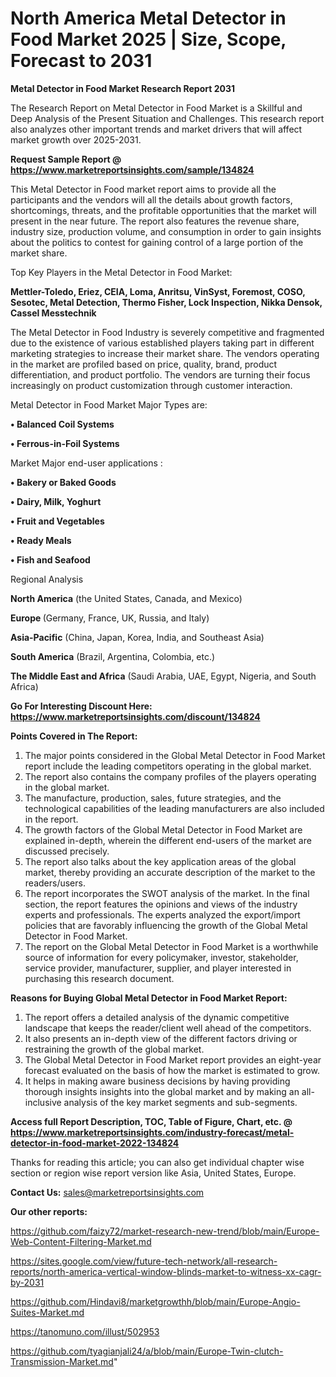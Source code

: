  # North America Metal Detector in Food Market 2025 | Size, Scope, Forecast to 2031

<strong>Metal Detector in Food Market Research Report 2031</strong>

The Research Report on Metal Detector in Food Market is a Skillful and Deep Analysis of the Present Situation and Challenges. This research report also analyzes other important trends and market drivers that will affect market growth over 2025-2031.

<strong>Request Sample Report @ <a href=https://www.marketreportsinsights.com/sample/134824>https://www.marketreportsinsights.com/sample/134824</a></strong>

This Metal Detector in Food market report aims to provide all the participants and the vendors will all the details about growth factors, shortcomings, threats, and the profitable opportunities that the market will present in the near future. The report also features the revenue share, industry size, production volume, and consumption in order to gain insights about the politics to contest for gaining control of a large portion of the market share.

Top Key Players in the Metal Detector in Food Market:

<strong>Mettler-Toledo, Eriez, CEIA, Loma, Anritsu, VinSyst, Foremost, COSO, Sesotec, Metal Detection, Thermo Fisher, Lock Inspection, Nikka Densok, Cassel Messtechnik</strong>

The Metal Detector in Food Industry is severely competitive and fragmented due to the existence of various established players taking part in different marketing strategies to increase their market share. The vendors operating in the market are profiled based on price, quality, brand, product differentiation, and product portfolio. The vendors are turning their focus increasingly on product customization through customer interaction.

Metal Detector in Food Market Major Types are:

<strong>• Balanced Coil Systems

• Ferrous-in-Foil Systems</strong>

Market Major end-user applications :

<strong>• Bakery or Baked Goods

• Dairy, Milk, Yoghurt

• Fruit and Vegetables

• Ready Meals

• Fish and Seafood</strong>

Regional Analysis

</u><strong><b>North America</b></strong> (the United States, Canada, and Mexico)

<strong><b>Europe </b></strong>(Germany, France, UK, Russia, and Italy)

<strong><b>Asia-Pacific</b></strong> (China, Japan, Korea, India, and Southeast Asia)

<strong><b>South America</b></strong> (Brazil, Argentina, Colombia, etc.)

<strong><b>The Middle East and Africa</b></strong> (Saudi Arabia, UAE, Egypt, Nigeria, and South Africa)

<strong>Go For Interesting Discount Here: <a href=https://www.marketreportsinsights.com/discount/134824>https://www.marketreportsinsights.com/discount/134824</a></strong>

<strong>Points Covered in The Report:</strong>
<ol>
  <li>The major points considered in the Global Metal Detector in Food Market report include the leading competitors operating in the global market.</li>
  <li>The report also contains the company profiles of the players operating in the global market.</li>
  <li>The manufacture, production, sales, future strategies, and the technological capabilities of the leading manufacturers are also included in the report.</li>
  <li>The growth factors of the Global Metal Detector in Food Market are explained in-depth, wherein the different end-users of the market are discussed precisely.</li>
  <li>The report also talks about the key application areas of the global market, thereby providing an accurate description of the market to the readers/users.</li>
  <li>The report incorporates the SWOT analysis of the market. In the final section, the report features the opinions and views of the industry experts and professionals. The experts analyzed the export/import policies that are favorably influencing the growth of the Global Metal Detector in Food Market.</li>
  <li>The report on the Global Metal Detector in Food Market is a worthwhile source of information for every policymaker, investor, stakeholder, service provider, manufacturer, supplier, and player interested in purchasing this research document.</li>
</ol>
<strong>Reasons for Buying Global Metal Detector in Food Market Report:</strong>

<ol>
  <li>The report offers a detailed analysis of the dynamic competitive landscape that keeps the reader/client well ahead of the competitors.</li>
  <li>It also presents an in-depth view of the different factors driving or restraining the growth of the global market.</li>
  <li>The Global Metal Detector in Food Market report provides an eight-year forecast evaluated on the basis of how the market is estimated to grow.</li>
  <li>It helps in making aware business decisions by having providing thorough insights insights into the global market and by making an all-inclusive analysis of the key market segments and sub-segments.</li>
</ol>
<strong>Access full Report Description, TOC, Table of Figure, Chart, etc. @ <a href=https://www.marketreportsinsights.com/industry-forecast/metal-detector-in-food-market-2022-134824>https://www.marketreportsinsights.com/industry-forecast/metal-detector-in-food-market-2022-134824</a></strong>


Thanks for reading this article; you can also get individual chapter wise section or region wise report version like Asia, United States, Europe.

<strong>Contact Us:</strong>
sales@marketreportsinsights.com

<strong>Our other reports:</strong>

<a href=https://github.com/faizy72/market-research-new-trend/blob/main/Europe-Web-Content-Filtering-Market.md>https://github.com/faizy72/market-research-new-trend/blob/main/Europe-Web-Content-Filtering-Market.md</a>

<a href=https://sites.google.com/view/future-tech-network/all-research-reports/north-america-vertical-window-blinds-market-to-witness-xx-cagr-by-2031>https://sites.google.com/view/future-tech-network/all-research-reports/north-america-vertical-window-blinds-market-to-witness-xx-cagr-by-2031</a>

<a href=https://github.com/Hindavi8/marketgrowthh/blob/main/Europe-Angio-Suites-Market.md>https://github.com/Hindavi8/marketgrowthh/blob/main/Europe-Angio-Suites-Market.md</a>

<a href=https://tanomuno.com/illust/502953>https://tanomuno.com/illust/502953</a>

<a href=https://github.com/tyagianjali24/a/blob/main/Europe-Twin-clutch-Transmission-Market.md>https://github.com/tyagianjali24/a/blob/main/Europe-Twin-clutch-Transmission-Market.md</a>"
